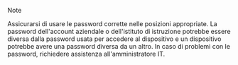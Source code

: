   > [!NOTE]
  > Assicurarsi di usare le password corrette nelle posizioni appropriate. La password dell'account aziendale o dell'istituto di istruzione potrebbe essere diversa dalla password usata per accedere al dispositivo e un dispositivo potrebbe avere una password diversa da un altro. In caso di problemi con le password, richiedere assistenza all'amministratore IT.
